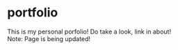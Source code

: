 # portfolio
This is my personal porfolio! Do take a look, link in about! <br>
Note: Page is being updated!
